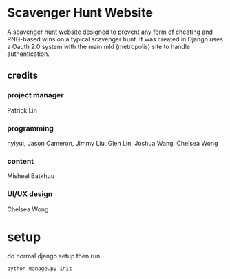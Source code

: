 # Scavenger Hunt Website


A scavenger hunt website designed to prevent any form of cheating and RNG-based wins on a typical scavenger hunt. It was created in Django uses a Oauth 2.0 system with the main mld (metropolis) site to handle authentication.
 
 
 
## credits
### project manager
  Patrick Lin
### programming
  nyiyui,
  Jason Cameron,
  Jimmy Liu,
  Glen Lin,
  Joshua Wang,
  Chelsea Wong
### content
  Misheel Batkhuu
### UI/UX design 
  Chelsea Wong


# setup

do normal django setup
then run 
```bash
python manage.py init
```
